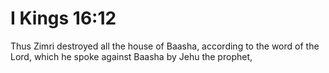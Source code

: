 # I Kings 16:12

Thus Zimri destroyed all the house of Baasha, according to the word of the Lord, which he spoke against Baasha by Jehu the prophet,
